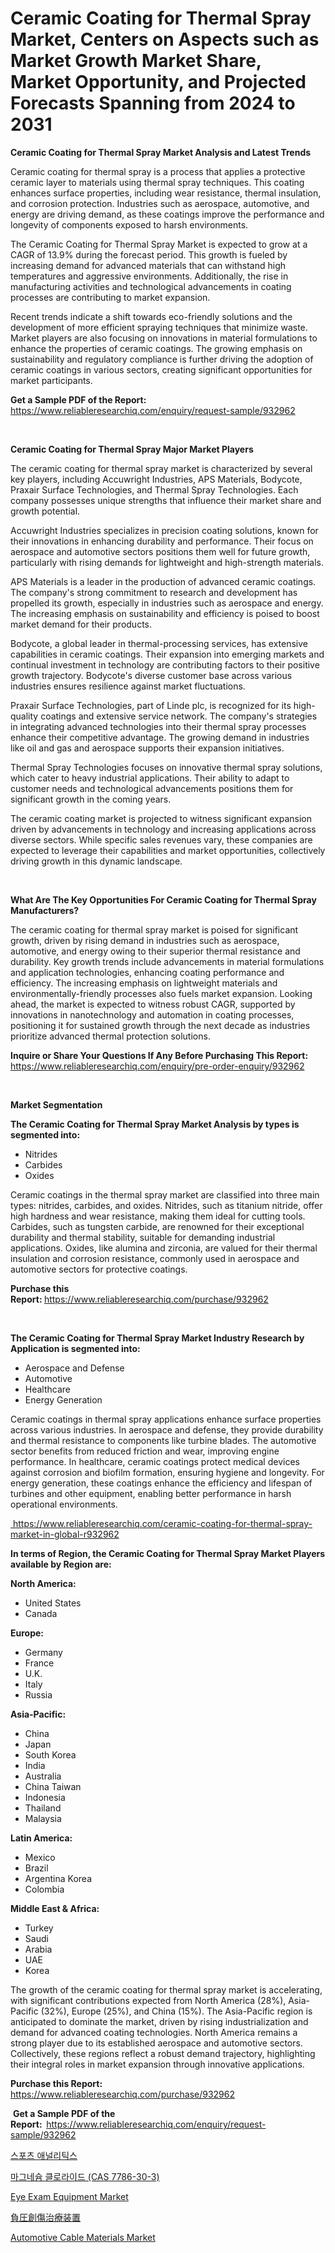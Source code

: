 <p><h1>Ceramic Coating for Thermal Spray Market, Centers on Aspects such as Market Growth Market Share, Market Opportunity, and Projected Forecasts Spanning from 2024 to 2031</h1></p><p><strong>Ceramic Coating for Thermal Spray Market Analysis and Latest Trends</strong></p>
<p><p>Ceramic coating for thermal spray is a process that applies a protective ceramic layer to materials using thermal spray techniques. This coating enhances surface properties, including wear resistance, thermal insulation, and corrosion protection. Industries such as aerospace, automotive, and energy are driving demand, as these coatings improve the performance and longevity of components exposed to harsh environments.</p><p>The Ceramic Coating for Thermal Spray Market is expected to grow at a CAGR of 13.9% during the forecast period. This growth is fueled by increasing demand for advanced materials that can withstand high temperatures and aggressive environments. Additionally, the rise in manufacturing activities and technological advancements in coating processes are contributing to market expansion. </p><p>Recent trends indicate a shift towards eco-friendly solutions and the development of more efficient spraying techniques that minimize waste. Market players are also focusing on innovations in material formulations to enhance the properties of ceramic coatings. The growing emphasis on sustainability and regulatory compliance is further driving the adoption of ceramic coatings in various sectors, creating significant opportunities for market participants.</p></p>
<p><strong>Get a Sample PDF of the Report:&nbsp;</strong> <a href="https://www.reliableresearchiq.com/enquiry/request-sample/932962">https://www.reliableresearchiq.com/enquiry/request-sample/932962</a></p>
<p>&nbsp;</p>
<p><strong>Ceramic Coating for Thermal Spray Major Market Players</strong></p>
<p><p>The ceramic coating for thermal spray market is characterized by several key players, including Accuwright Industries, APS Materials, Bodycote, Praxair Surface Technologies, and Thermal Spray Technologies. Each company possesses unique strengths that influence their market share and growth potential.</p><p>Accuwright Industries specializes in precision coating solutions, known for their innovations in enhancing durability and performance. Their focus on aerospace and automotive sectors positions them well for future growth, particularly with rising demands for lightweight and high-strength materials.</p><p>APS Materials is a leader in the production of advanced ceramic coatings. The company's strong commitment to research and development has propelled its growth, especially in industries such as aerospace and energy. The increasing emphasis on sustainability and efficiency is poised to boost market demand for their products.</p><p>Bodycote, a global leader in thermal-processing services, has extensive capabilities in ceramic coatings. Their expansion into emerging markets and continual investment in technology are contributing factors to their positive growth trajectory. Bodycote's diverse customer base across various industries ensures resilience against market fluctuations.</p><p>Praxair Surface Technologies, part of Linde plc, is recognized for its high-quality coatings and extensive service network. The company's strategies in integrating advanced technologies into their thermal spray processes enhance their competitive advantage. The growing demand in industries like oil and gas and aerospace supports their expansion initiatives.</p><p>Thermal Spray Technologies focuses on innovative thermal spray solutions, which cater to heavy industrial applications. Their ability to adapt to customer needs and technological advancements positions them for significant growth in the coming years.</p><p>The ceramic coating market is projected to witness significant expansion driven by advancements in technology and increasing applications across diverse sectors. While specific sales revenues vary, these companies are expected to leverage their capabilities and market opportunities, collectively driving growth in this dynamic landscape.</p></p>
<p>&nbsp;</p>
<p><strong>What Are The Key Opportunities For Ceramic Coating for Thermal Spray Manufacturers?</strong></p>
<p><p>The ceramic coating for thermal spray market is poised for significant growth, driven by rising demand in industries such as aerospace, automotive, and energy owing to their superior thermal resistance and durability. Key growth trends include advancements in material formulations and application technologies, enhancing coating performance and efficiency. The increasing emphasis on lightweight materials and environmentally-friendly processes also fuels market expansion. Looking ahead, the market is expected to witness robust CAGR, supported by innovations in nanotechnology and automation in coating processes, positioning it for sustained growth through the next decade as industries prioritize advanced thermal protection solutions.</p></p>
<p><strong>Inquire or Share Your Questions If Any Before Purchasing This Report:</strong> <a href="https://www.reliableresearchiq.com/enquiry/pre-order-enquiry/932962">https://www.reliableresearchiq.com/enquiry/pre-order-enquiry/932962</a></p>
<p>&nbsp;</p>
<p><strong>Market Segmentation</strong></p>
<p><strong>The Ceramic Coating for Thermal Spray Market Analysis by types is segmented into:</strong></p>
<p><ul><li>Nitrides</li><li>Carbides</li><li>Oxides</li></ul></p>
<p><p>Ceramic coatings in the thermal spray market are classified into three main types: nitrides, carbides, and oxides. Nitrides, such as titanium nitride, offer high hardness and wear resistance, making them ideal for cutting tools. Carbides, such as tungsten carbide, are renowned for their exceptional durability and thermal stability, suitable for demanding industrial applications. Oxides, like alumina and zirconia, are valued for their thermal insulation and corrosion resistance, commonly used in aerospace and automotive sectors for protective coatings.</p></p>
<p><strong>Purchase this Report:&nbsp;</strong><a href="https://www.reliableresearchiq.com/purchase/932962">https://www.reliableresearchiq.com/purchase/932962</a></p>
<p>&nbsp;</p>
<p><strong>The Ceramic Coating for Thermal Spray Market Industry Research by Application is segmented into:</strong></p>
<p><ul><li>Aerospace and Defense</li><li>Automotive</li><li>Healthcare</li><li>Energy Generation</li></ul></p>
<p><p>Ceramic coatings in thermal spray applications enhance surface properties across various industries. In aerospace and defense, they provide durability and thermal resistance to components like turbine blades. The automotive sector benefits from reduced friction and wear, improving engine performance. In healthcare, ceramic coatings protect medical devices against corrosion and biofilm formation, ensuring hygiene and longevity. For energy generation, these coatings enhance the efficiency and lifespan of turbines and other equipment, enabling better performance in harsh operational environments.</p></p>
<p><a href="https://www.reliableresearchiq.com/ceramic-coating-for-thermal-spray-market-in-global-r932962">&nbsp;https://www.reliableresearchiq.com/ceramic-coating-for-thermal-spray-market-in-global-r932962</a></p>
<p><strong>In terms of Region, the Ceramic Coating for Thermal Spray Market Players available by Region are:</strong></p>
<p>
    <p> <strong> North America: </strong>
        <ul>
            <li>United States</li>
            <li>Canada</li>
        </ul>
        </p> 
    <p> <strong> Europe: </strong>
        <ul>
            <li>Germany</li>
            <li>France</li>
            <li>U.K.</li>
            <li>Italy</li>
            <li>Russia</li>
        </ul>
        </p> 
    <p> <strong> Asia-Pacific: </strong>
        <ul>
            <li>China</li>
            <li>Japan</li>
            <li>South Korea</li>
            <li>India</li>
            <li>Australia</li>
            <li>China Taiwan</li>
            <li>Indonesia</li>
            <li>Thailand</li>
            <li>Malaysia</li>
        </ul>
        </p> 
    <p> <strong> Latin America: </strong>
        <ul>
            <li>Mexico</li>
            <li>Brazil</li>
            <li>Argentina Korea</li>
            <li>Colombia</li>
        </ul>
        </p> 
    <p> <strong> Middle East & Africa: </strong>
        <ul>
            <li>Turkey</li>
            <li>Saudi</li>
            <li>Arabia</li>
            <li>UAE</li>
            <li>Korea</li>
        </ul>
    </p>
    </p>
<p><p>The growth of the ceramic coating for thermal spray market is accelerating, with significant contributions expected from North America (28%), Asia-Pacific (32%), Europe (25%), and China (15%). The Asia-Pacific region is anticipated to dominate the market, driven by rising industrialization and demand for advanced coating technologies. North America remains a strong player due to its established aerospace and automotive sectors. Collectively, these regions reflect a robust demand trajectory, highlighting their integral roles in market expansion through innovative applications.</p></p>
<p><strong>Purchase this Report: </strong><a href="https://www.reliableresearchiq.com/purchase/932962">https://www.reliableresearchiq.com/purchase/932962</a></p>
<p>&nbsp;<strong>Get a Sample PDF of the Report:&nbsp;&nbsp;</strong><a href="https://www.reliableresearchiq.com/enquiry/request-sample/932962">https://www.reliableresearchiq.com/enquiry/request-sample/932962</a></p>
<p><strong></strong></p>
<p><p><a href="https://github.com/sougarounis/Market-Research-Report-List-6/blob/main/52680768188.md">스포츠 애널리틱스</a></p><p><a href="https://medium.com/@anil.parihar/%EB%A7%88%EA%B7%B8%EB%84%A4%EC%8A%98-%EC%97%BC%ED%99%94%EB%AC%BC-cas-7786-30-3-%EC%8B%9C%EC%9E%A5%EC%9D%98-%EC%A3%BC%EC%9A%94-%EC%9A%94%EC%9D%B8-%EB%B6%84%EC%84%9D-2024%EB%85%84%EB%B6%80%ED%84%B0-2031%EB%85%84%EA%B9%8C%EC%A7%80%EC%9D%98-%EC%8B%9C%EC%9E%A5-%EB%8F%99%ED%96%A5-%EB%B0%8F-%ED%96%A5%ED%9B%84-%EC%A0%84%EB%A7%9D-f3eb28d06f5a">마그네슘 클로라이드 (CAS 7786-30-3)</a></p><p><a href="https://www.linkedin.com/pulse/how-eye-exam-equipment-market-evolve-growth-analysis-year-ak7fe?trackingId=zWSUCqW0QR26wf8hjtEZaw%3D%3D">Eye Exam Equipment Market</a></p><p><a href="https://medium.com/@oswaldheman9gu/negative-pressure-wound-therapy-devices-b001d8be960b">負圧創傷治療装置</a></p><p><a href="https://issuu.com/reportprime-2/docs/automotive-cable-materials-market-s_71bf75aac8a66d">Automotive Cable Materials Market</a></p></p>